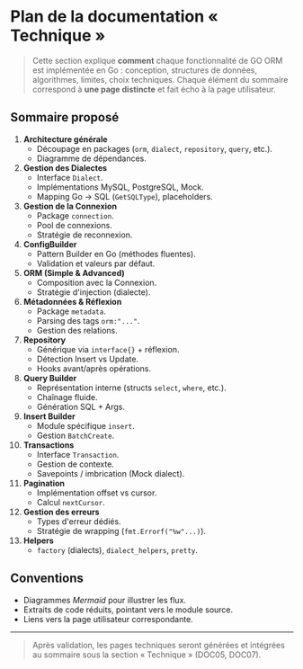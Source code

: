 # Plan de la documentation « Technique »

> Cette section explique **comment** chaque fonctionnalité de GO ORM est implémentée en Go : conception, structures de données, algorithmes, limites, choix techniques. Chaque élément du sommaire correspond à **une page distincte** et fait écho à la page utilisateur.

## Sommaire proposé

1. **Architecture générale**
   * Découpage en packages (`orm`, `dialect`, `repository`, `query`, etc.).
   * Diagramme de dépendances.
2. **Gestion des Dialectes**
   * Interface `Dialect`.
   * Implémentations MySQL, PostgreSQL, Mock.
   * Mapping Go → SQL (`GetSQLType`), placeholders.
3. **Gestion de la Connexion**
   * Package `connection`.
   * Pool de connexions.
   * Stratégie de reconnexion.
4. **ConfigBuilder**
   * Pattern Builder en Go (méthodes fluentes).
   * Validation et valeurs par défaut.
5. **ORM (Simple & Advanced)**
   * Composition avec la Connexion.
   * Stratégie d'injection (dialecte).
6. **Métadonnées & Réflexion**
   * Package `metadata`.
   * Parsing des tags `orm:"..."`.
   * Gestion des relations.
7. **Repository**
   * Générique via `interface{}` + réflexion.
   * Détection Insert vs Update.
   * Hooks avant/après opérations.
8. **Query Builder**
   * Représentation interne (structs `select`, `where`, etc.).
   * Chaînage fluide.
   * Génération SQL + Args.
9. **Insert Builder**
   * Module spécifique `insert`.
   * Gestion `BatchCreate`.
10. **Transactions**
    * Interface `Transaction`.
    * Gestion de contexte.
    * Savepoints / imbrication (Mock dialect).
11. **Pagination**
    * Implémentation offset vs cursor.
    * Calcul `nextCursor`.
12. **Gestion des erreurs**
    * Types d'erreur dédiés.
    * Stratégie de wrapping (`fmt.Errorf("%w"...)`).
13. **Helpers**
    * `factory` (dialects), `dialect_helpers`, `pretty`.

## Conventions

* Diagrammes *Mermaid* pour illustrer les flux.
* Extraits de code réduits, pointant vers le module source.
* Liens vers la page utilisateur correspondante.

---

> Après validation, les pages techniques seront générées et intégrées au sommaire sous la section « Technique » (DOC05, DOC07). 